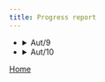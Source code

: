 ```yaml
---
title: Progress report
--- 
```


* <details>
      
   <summary>Aut/9</summary>
  
      * Stuff for week 9
      
    
* <details>
      
   <summary>Aut/10</summary>
      
      * Stuff for week 10
      
  

[Home](https://beep-boop-boop.github.io/ENG1-Team4/)
